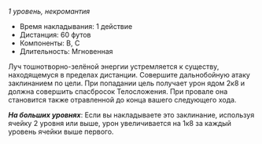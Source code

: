 *1 уровень, некромантия*

- Время накладывания: 1 действие 
- Дистанция: 60 футов 
- Компоненты: В, С 
- Длительность: Мгновенная 

Луч тошнотворно-зелёной энергии устремляется к существу, находящемуся в пределах дистанции. Совершите дальнобойную атаку заклинанием по цели. При попадании цель получает урон ядом 2к8 и должна совершить спасбросок Телосложения. При провале она становится также отравленной до конца вашего следующего хода. 

***На больших уровнях***: Если вы накладываете это заклинание, используя ячейку 2 уровня или выше, урон увеличивается на 1к8 за каждый уровень ячейки выше первого.